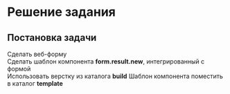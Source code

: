 # Решение задания
## Постановка задачи
Сделать веб-форму  
Сделать шаблон компонента **form.result.new**, интегрированный с формой  
Использовать верстку из каталога **build**
Шаблон компонента поместить в каталог **template** 